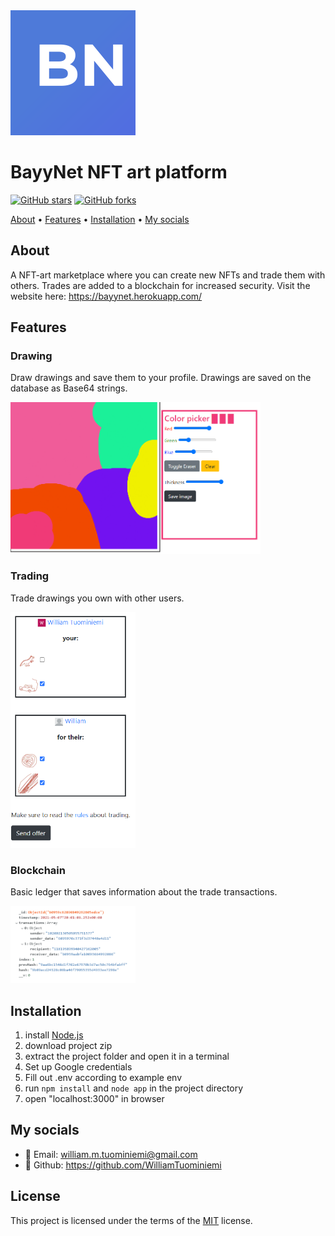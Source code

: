 <img src="./public/favicon.png/" alt="Draw" width="200"/>

# BayyNet NFT art platform

[![GitHub stars](https://img.shields.io/github/stars/WilliamTuominiemi/NFT-Art-Platform.svg?style=social&label=Star&maxAge=2592000)](https://GitHub.com/WilliamTuominiemi/NFT-Art-Platform/stargazers/) [![GitHub forks](https://img.shields.io/github/forks/WilliamTuominiemi/NFT-Art-Platform.svg?style=social&label=Fork&maxAge=2592000)](https://GitHub.com/WilliamTuominiemi/NFT-Art-Platform/network/)

<p>
    <a href="#About">About</a> •
    <a href="#Features">Features</a> •
    <a href="#Installation">Installation</a> •
    <a href="#My-socials">My socials</a>
</p>

## About

A NFT-art marketplace where you can create new NFTs and trade them with others. Trades are added to a blockchain for increased security. Visit the website here: https://bayynet.herokuapp.com/

## Features

### Drawing

Draw drawings and save them to your profile. Drawings are saved on the database as Base64 strings.

<img src="./public/images/draw.png/" alt="Draw" width="400"/>

### Trading

Trade drawings you own with other users.

<img src="./public/images/trade.png/" alt="Trade" width="200"/>

### Blockchain

Basic ledger that saves information about the trade transactions.

<img src="./public/images/blockchain.png/" alt="Block" width="200"/>

## Installation

1. install [Node.js](https://nodejs.org/en/)
2. download project zip
3. extract the project folder and open it in a terminal
4. Set up Google credentials
5. Fill out .env according to example env
6. run `npm install` and `node app` in the project directory
7. open "localhost:3000" in browser

## My socials

-   :email: Email: william.m.tuominiemi@gmail.com
-   :link: Github: https://github.com/WilliamTuominiemi

## License

This project is licensed under the terms of the [MIT](https://choosealicense.com/licenses/mit/) license.

